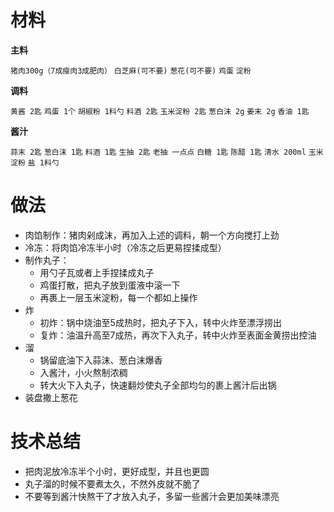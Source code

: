 # 材料

**主料**

`猪肉300g（7成瘦肉3成肥肉）`
`白芝麻(可不要)`
`葱花(可不要)`
`鸡蛋`
`淀粉`

**调料**

`黄酱 2匙`  `鸡蛋 1个` `胡椒粉 1料勺` `料酒 2匙` `玉米淀粉 2匙` `葱白沫 2g` `姜末 2g` `香油 1匙`

**酱汁**

`蒜末 2匙` `葱白沫 1匙` `料酒 1匙` `生抽 2匙` `老抽 一点点` `白糖 1匙` `陈醋 1匙` `清水 200ml` `玉米淀粉` `盐 1料勺`
# 做法
* 肉馅制作：猪肉剁成沫，再加入上述的调料，朝一个方向搅打上劲
* 冷冻：将肉馅冷冻半小时（冷冻之后更易捏揉成型）
* 制作丸子：
  * 用勺子瓦或者上手捏揉成丸子
  * 鸡蛋打散，把丸子放到蛋液中滚一下
  * 再裹上一层玉米淀粉，每一个都如上操作
* 炸
  * 初炸：锅中烧油至5成热时，把丸子下入，转中火炸至漂浮捞出
  * 复炸：油温升高至7成热，再次下入丸子，转中火炸至表面金黄捞出控油
* 溜
  * 锅留底油下入蒜沫、葱白沫爆香
  * 入酱汁，小火熬制浓稠
  * 转大火下入丸子，快速翻炒使丸子全部均匀的裹上酱汁后出锅
* 装盘撒上葱花
# 技术总结
* 把肉泥放冷冻半个小时，更好成型，并且也更圆
* 丸子溜的时候不要煮太久，不然外皮就不脆了
* 不要等到酱汁快熬干了才放入丸子，多留一些酱汁会更加美味漂亮